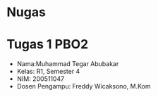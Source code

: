 # Nugas

# Tugas 1 PBO2
* Nama:Muhammad Tegar Abubakar
* Kelas: R1, Semester 4
* NIM: 200511047
* Dosen Pengampu: Freddy Wicaksono, M.Kom

